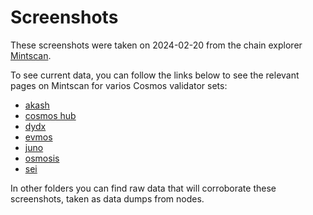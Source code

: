 # Screenshots

These screenshots were taken on 2024-02-20 from the chain explorer [Mintscan](https://www.mintscan.io).

To see current data, you can follow the links below to see the relevant pages on Mintscan for varios Cosmos validator sets:

- [akash](https://mintscan.io/akash/validators)
- [cosmos hub](https://mintscan.io/cosmos/validators)
- [dydx](https://mintscan.io/dydx/validators)
- [evmos](https://mintscan.io/evmos/validators)
- [juno](https://mintscan.io/juno/validators)
- [osmosis](https://mintscan.io/osmosis/validators)
- [sei](https://mintscan.io/sei/validators)

In other folders you can find raw data that will corroborate these screenshots, taken as data dumps from nodes.
